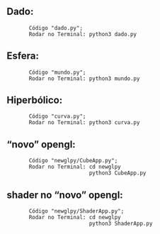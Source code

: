 ## Dado: 
           Código "dado.py";
           Rodar no Terminal: python3 dado.py
     
## Esfera: 
           Código "mundo.py";
           Rodar no Terminal: python3 mundo.py
           
  
## Hiperbólico: 
           Código "curva.py";
           Rodar no Terminal: python3 curva.py 
           
         
## “novo” opengl: 
           Código "newglpy/CubeApp.py";
           Rodar no Terminal: cd newglpy
                              python3 CubeApp.py 

## shader no “novo” opengl: 
           Código "newglpy/ShaderApp.py";
           Rodar no Terminal: cd newglpy
                              python3 ShaderApp.py 
